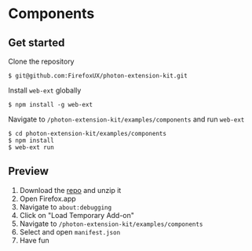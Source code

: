 # Components

## Get started

Clone the repository

```
$ git@github.com:FirefoxUX/photon-extension-kit.git
```

Install `web-ext` globally

```
$ npm install -g web-ext
```

Navigate to `/photon-extension-kit/examples/components` and run `web-ext`

```
$ cd photon-extension-kit/examples/components
$ npm install
$ web-ext run
```

## Preview

1. Download the [repo](https://github.com/FirefoxUX/photon-extension-kit/archive/photon.zip) and unzip it
2. Open Firefox.app
3. Navigate to `about:debugging`
4. Click on "Load Temporary Add-on"
5. Navigate to `/photon-extension-kit/examples/components`
6. Select and open `manifest.json`
7. Have fun
